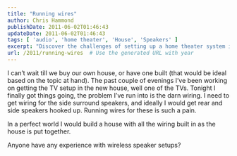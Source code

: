 ```yaml
---
title: "Running wires"
author: Chris Hammond
publishDate: 2011-06-02T01:46:43
updateDate: 2011-06-02T01:46:43
tags: [ 'audio', 'home theater', 'House', 'Speakers' ]
excerpt: "Discover the challenges of setting up a home theater system in a new house and the appeal of pre-wired homes for hassle-free speaker installations."
url: /2011/running-wires  # Use the generated URL with year
---
```

<p>I can’t wait till we buy our own house, or have one built (that would be ideal based on the topic at hand). The past couple of evenings I’ve been working on getting the TV setup in the new house, well one of the TVs. Tonight I finally got things going, the problem I’ve run into is the darn wiring. I need to get wiring for the side surround speakers, and ideally I would get rear and side speakers hooked up. Running wires for these is such a pain.</p>  <p>In a perfect world I would build a house with all the wiring built in as the house is put together.</p>  <p>Anyone have any experience with wireless speaker setups?</p>


